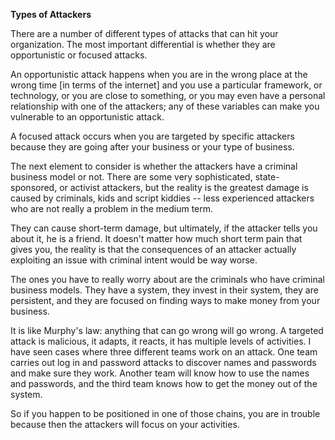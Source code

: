 **Types of Attackers**

There are a number of different types of attacks that can hit your organization. The most important differential is whether they are opportunistic or focused attacks. 

An opportunistic attack happens when you are in the wrong place at the wrong time [in terms of the internet] and you use a particular framework, or technology, or you are close to something, or you may even have a personal relationship with one of the attackers; any of these variables can make you vulnerable to an opportunistic attack.

A focused attack occurs when you are targeted by specific attackers because they are going after your business or your type of business.

The next element to consider is whether the attackers have a criminal business model or not. There are some very sophisticated, state-sponsored, or activist attackers, but the reality is the greatest damage is caused by criminals, kids and script kiddies -- less experienced attackers who are not really a problem in the medium term. 

They can cause short-term damage, but ultimately, if the attacker tells you about it, he is a friend. It doesn't matter how much short term pain that gives you, the reality is that the consequences of an attacker actually exploiting an issue with criminal intent would be way worse.

The ones you have to really worry about are the criminals who have criminal business models. They have a system, they invest in their system, they are persistent, and they are focused on finding ways to make money from your business.

It is like Murphy's law: anything that can go wrong will go wrong. A targeted attack is malicious, it adapts, it reacts, it has multiple levels of activities. I have seen cases where three different teams work on an attack. One team carries out log in and password attacks to discover names and passwords and make sure they work. Another team will know how to use the names and passwords, and the third team knows how to get the money out of the system.  

So if you happen to be positioned in one of those chains, you are in trouble because then the attackers will focus on your activities.
